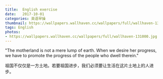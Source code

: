 ```yaml
---
title:  English exercise
date:   2017-10-01
categories: 英语早操
thumbnail: https://wallpapers.wallhaven.cc/wallpapers/full/wallhaven-131000.jpg
tags: English
photos:
- https://wallpapers.wallhaven.cc/wallpapers/full/wallhaven-131000.jpg
---
```


"The motherland is not a mere lump of earth. When we desire her progress, we have to promote the progress of the people who dwell therein."
<p>祖国不仅仅是一方土地。若要祖国进步，我们必须要让生活在这片土地上的人进步。</p>
